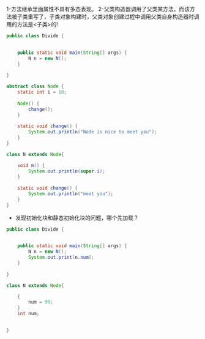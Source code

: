 1-方法继承里面属性不具有多态表现。
2-父类构造器调用了父类某方法，而该方法被子类重写了，子类对象构建时，父类对象创建过程中调用父类自身构造器时调用的方法是<子类>的!
```java
public class Divide {

	
	public static void main(String[] args) {
		N n = new N();
	}
	
}

abstract class Node {
	static int i = 10;
	
	Node() {
		change();
	}
	
	static void change() {
		System.out.println("Node is nice to meet you");
	}
}

class N extends Node{

	void m() {
		System.out.println(super.i);
	}
	
	static void change() {
		System.out.println("meet you");
	}
}
```
- 发现初始化块和静态初始化块的问题，哪个先加载？
```java
public class Divide {

	
	public static void main(String[] args) {
		N n = new N();
		System.out.print(n.num);
	}
	
}

class N extends Node{

	{
		num = 99;
	}
	int num;

	
}
```
